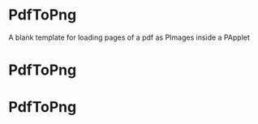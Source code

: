 # PdfToPng
A blank template for loading pages of a pdf as PImages inside a PApplet
# PdfToPng
# PdfToPng
